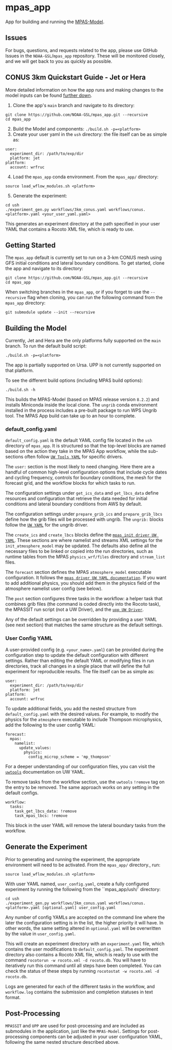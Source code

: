 # mpas_app
App for building and running the [MPAS-Model](https://github.com/NOAA-GSL/MPAS-Model).

## Issues

For bugs, questions, and requests related to the app, please use GitHub Issues in the `NOAA-GSL`/`mpas_app` repository.  These will be monitored closely, and we will get back to you as quickly as possible.

## CONUS 3km Quickstart Guide - Jet or Hera

More detailed information on how the app runs and making changes to the model inputs can be found [further down](#getting-started).

1. Clone the app's `main` branch and navigate to its directory:
```
git clone https://github.com/NOAA-GSL/mpas_app.git --recursive
cd mpas_app
```
2. Build the Model and components: `./build.sh -p=<platform>`
3. Create your user yaml in the `ush` directory: the file itself can be as simple as:
```
user:
  experiment_dir: /path/to/exp/dir
  platform: jet
platform:
  account: wrfruc
```
4. Load the `mpas_app` conda environment. From the `mpas_app/` directory:
```
source load_wflow_modules.sh <platform>
```
5. Generate the experiment:
```
cd ush
./experiment_gen.py workflows/3km_conus.yaml workflows/conus.<platform>.yaml <your_user_yaml.yaml>
```
This generates an experiment directory at the path specified in your user YAML that contains a Rocoto XML file, which is ready to use.

## Getting Started

The `mpas_app` default is currently set to run on a 3-km CONUS mesh using GFS initial conditions and lateral boundary conditions.  To get started, clone the app and navigate to its directory:

```
git clone https://github.com/NOAA-GSL/mpas_app.git --recursive
cd mpas_app
```

When switching branches in the `mpas_app`, or if you forget to use the `--recursive` flag when cloning, you can run the following command from the `mpas_app` directory:

```
git submodule update --init --recursive
```


## Building the Model

Currently, Jet and Hera are the only platforms fully supported on the `main` branch.  To run the default build script:

`./build.sh -p=<platform>`

The app is partially supported on Ursa. UPP is not currently supported on that platform.

To see the different build options (including MPAS build options):

`./build.sh -h`

This builds the MPAS-Model (based on MPAS release version `8.2.2`) and installs Miniconda inside the local clone.  The `ungrib` conda environment installed in the process includes a pre-built package to run WPS Ungrib tool.  The MPAS App build can take up to an hour to complete.

### default_config.yaml

`default_config.yaml` is the default YAML config file located in the `ush` directory of `mpas_app`. It is structured so that the top-level blocks are named based on the action they take in the MPAS App workflow, while the sub-sections often follow [`UW Tools YAML`](https://uwtools.readthedocs.io/en/main/sections/user_guide/yaml/components/index.html) for specific drivers.

The `user:` section is the most likely to need changing. Here there are a handful of common high-level configuration options that include cycle dates and cycling frequency, controls for boundary conditions, the mesh for the forecast grid, and the workflow blocks for which tasks to run.

The configuration settings under `get_ics_data` and `get_lbcs_data` define resources and configuration that retrieve the data needed for initial conditions and lateral boundary conditions from AWS by default.

The configuration settings under `prepare_grib_ics` and `prepare_grib_lbcs` define how the grib files will be processed with ungrib. The `ungrib:` blocks follow the [`UW YAML`](https://uwtools.readthedocs.io/en/main/sections/user_guide/yaml/components/ungrib.html) for the ungrib driver.

The `create_ics` and `create_lbcs` blocks define the [`mpas_init driver UW YAML`](https://uwtools.readthedocs.io/en/main/sections/user_guide/yaml/components/mpas_init.html). These sections are where namelist and streams XML settings for the `init_atmosphere_model` may be updated. The defaults also define all the necessary files to be linked or copied into the run directories, such as runtime tables from the MPAS `physics_wrf/files` directory and `stream_list` files.


The `forecast` section defines the MPAS `atmosphere_model` executable configuration. It follows the [`mpas driver UW YAML documentation`](https://uwtools.readthedocs.io/en/main/sections/user_guide/yaml/components/mpas_init.html).  If you want to add additional physics, you should add them in the physics field of the atmosphere namelist user config (see below).

The `post` section configures three tasks in the workflow: a helper task that combines grib files (the command is coded directly into the Rocoto task), the MPASSIT run script (not a UW Driver), and the [`upp UW Driver`](https://uwtools.readthedocs.io/en/main/sections/user_guide/yaml/components/upp.html).

Any of the default settings can be overridden by providing a user YAML (see next section) that matches the same structure as the default settings.


### User Config YAML

A user-provided config (e.g. `<your_name>.yaml`) can be provided during the configuration step to update the default configuration with different settings.  Rather than editing the default YAML or modifying files in run directories, track all changes in a single place that will define the full experiment for reproducible results.  The file itself can be as simple as:
```
user:
  experiment_dir: /path/to/exp/dir
  platform: jet
platform:
  account: wrfruc
```
To update additional fields, you add the nested structure from `default_config.yaml` with the desired values.  For example, to modify the physics for the `atmosphere` executable to include Thompson microphysics, add the following to the user config YAML:
```
forecast:
  mpas:
    namelist:
      update_values:
        physics:
          config_microp_scheme = 'mp_thompson'
```
For a deeper understanding of our configuration files, you can visit the [`uwtools`](https://uwtools.readthedocs.io/en/main/sections/user_guide/yaml/index.html) documentation on UW YAML.

To remove tasks from the workflow section, use the `uwtools` `!remove` tag on the entry to be removed. The same approach works on any setting in the default configs.

```
workflow:
  tasks:
    task_get_lbcs_data: !remove
    task_mpas_lbcs: !remove
```

This block in the user YAML will remove the lateral boundary tasks from the workflow.


## Generate the Experiment

Prior to generating and running the experiment, the appropriate environment will need to be activated. From the `mpas_app/` directory., run:

```
source load_wflow_modules.sh <platform>
```

With user YAML named, `user_config.yaml`, create a fully configured experiment by running the following from the ``mpas_app/ush/` directory:

```
cd ush
./experiment_gen.py workflows/3km_conus.yaml workflows/conus.<platform>.yaml [optional.yaml] user_config.yaml
```

Any number of config YAMLs are accepted on the command line where the later the configuration setting is in the list, the higher priority it will have. In other words, the same setting altered in `optional.yaml` will be overwritten by the value in `user_config.yaml`.

This will create an experiment directory with an `experiment.yaml` file, which contains the user modifications to `default_config.yaml`.  The experiment directory also contains a Rocoto XML file, which is ready to use with the command `rocotorun -w rocoto.xml -d rocoto.db`. You will have to iteratively run this command until all steps have been completed. You can check the status of these steps by running `rocotostat -w rocoto.xml -d rocoto.db`.

Logs are generated for each of the different tasks in the workflow, and `workflow.log` contains the submission and completion statuses in text format.

## Post-Processing

`MPASSIT` and `UPP` are used for post-processing and are included as submodules in the application, just like the `MPAS-Model`. Settings for post-processing components can be adjusted in your user configuration YAML, following the same nested structure described above.
